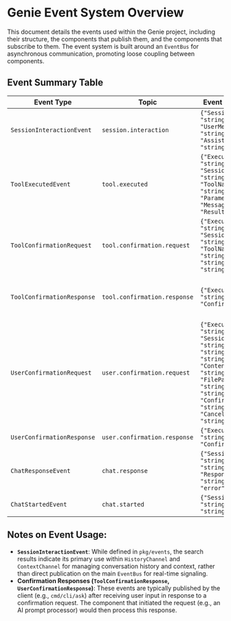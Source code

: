 # Genie Event System Overview

This document details the events used within the Genie project, including their structure, the components that publish them, and the components that subscribe to them. The event system is built around an `EventBus` for asynchronous communication, promoting loose coupling between components.

## Event Summary Table

| Event Type | Topic | Event Body (JSON) | Publishers (Full Package Path) | Subscribers (Full Package Path) |
|---|---|---|---|---|
| `SessionInteractionEvent` | `session.interaction` | `{"SessionID": "string", "UserMessage": "string", "AssistantResponse": "string"}` | (Used in `pkg/events/HistoryChannel` and `pkg/events/ContextChannel`, not directly published on EventBus in search results) | (Used in `pkg/events/HistoryChannel` and `pkg/events/ContextChannel`, not directly subscribed from EventBus in search results) |
| `ToolExecutedEvent` | `tool.executed` | `{"ExecutionID": "string", "SessionID": "string", "ToolName": "string", "Parameters": {}, "Message": "string", "Result": {}}` | `pkg/genie/mock_prompt_runner`, `pkg/ctx/project_context_part_provider_test`, `pkg/ctx/context_manager_test` | `pkg/ctx/file_ctx_provider` |
| `ToolConfirmationRequest` | `tool.confirmation.request` | `{"ExecutionID": "string", "SessionID": "string", "ToolName": "string", "Command": "string", "Message": "string"}` | `pkg/ai/prompt` | `cmd/cli/ask` |
| `ToolConfirmationResponse` | `tool.confirmation.response` | `{"ExecutionID": "string", "Confirmed": "bool"}` | Client (Implicit, after user interaction) | (No direct subscriber found in search results. The component making the request, e.g., `pkg/ai/prompt`, would typically await this response.) |
| `UserConfirmationRequest` | `user.confirmation.request` | `{"ExecutionID": "string", "SessionID": "string", "Title": "string", "Content": "string", "ContentType": "string", "FilePath": "string", "Message": "string", "ConfirmText": "string", "CancelText": "string"}` | `pkg/ai/prompt` | `cmd/cli/ask` |
| `UserConfirmationResponse` | `user.confirmation.response` | `{"ExecutionID": "string", "Confirmed": "bool"}` | Client (Implicit, after user interaction) | `pkg/tools/write`, `pkg/ai/prompt`, `pkg/handlers/file_generator` |
| `ChatResponseEvent` | `chat.response` | `{"SessionID": "string", "Message": "string", "Response": "string", "Error": "error"}` | `cmd/cli/ask`, `internal/di/pubsub_integration_test`, `pkg/genie/genie_test`, `pkg/genie/core`, `pkg/ctx/chat_context_part_provider_test`, `pkg/ctx/context_manager_test` | `cmd/cli/ask`, `pkg/genie/genie_test`, `pkg/ctx/chat_context_part_provider` |
| `ChatStartedEvent` | `chat.started` | `{"SessionID": "string", "Message": "string"}` | `pkg/genie/genie_test`, `pkg/genie/core` | `pkg/genie/genie_test` |

## Notes on Event Usage:

*   **`SessionInteractionEvent`**: While defined in `pkg/events`, the search results indicate its primary use within `HistoryChannel` and `ContextChannel` for managing conversation history and context, rather than direct publication on the main `EventBus` for real-time signaling.
*   **Confirmation Responses (`ToolConfirmationResponse`, `UserConfirmationResponse`)**: These events are typically published by the client (e.g., `cmd/cli/ask`) after receiving user input in response to a confirmation request. The component that initiated the request (e.g., an AI prompt processor) would then process this response.
